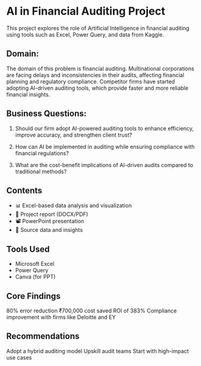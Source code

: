 # AI in Financial Auditing Project

This project explores the role of Artificial Intelligence in financial auditing using tools such as Excel, Power Query, and data from Kaggle.

## Domain:
The domain of this problem is financial auditing. Multinational corporations are facing delays and inconsistencies in their audits, affecting financial planning and regulatory compliance. Competitor firms have started adopting AI-driven auditing tools, which provide faster and more reliable financial insights.

## Business Questions:
1. Should our firm adopt AI-powered auditing tools to enhance efficiency, improve accuracy, and strengthen client trust?

2. How can AI be implemented in auditing while ensuring compliance with financial regulations?

3. What are the cost-benefit implications of AI-driven audits compared to traditional methods?

## Contents
- 📊 Excel-based data analysis and visualization
- 📄 Project report (DOCX/PDF)
- 📽️ PowerPoint presentation
- 📁 Source data and insights

## Tools Used
- Microsoft Excel
- Power Query
- Canva (for PPT)

## Core Findings
80% error reduction
₹700,000 cost saved
ROI of 383%
Compliance improvement with firms like Deloitte and EY

## Recommendations
Adopt a hybrid auditing model
Upskill audit teams
Start with high-impact use cases

